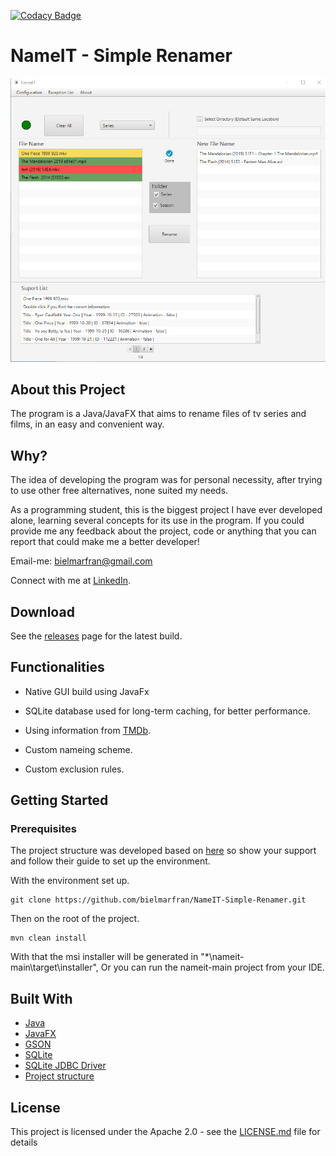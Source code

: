 [![Codacy Badge](https://app.codacy.com/project/badge/Grade/2c488e3fe3ce450baacbe7684997c918)](https://www.codacy.com?utm_source=github.com&amp;utm_medium=referral&amp;utm_content=bielmarfran/NameIT-Simple-Renamer&amp;utm_campaign=Badge_Grade)
# NameIT - Simple Renamer

![screenshot of nameit](screenshots/nameit-main.png)

## About this Project

The program is a Java/JavaFX that aims to rename files of tv series and films, in an easy and convenient way.

## Why?

The idea of developing the program was for personal necessity, after trying to use other free alternatives, none suited my needs.

As a programming student, this is the biggest project I have ever developed alone, learning several concepts for its use in the program. 
If you could provide me any feedback about the project, code or anything that you can report that could make me a better developer!

Email-me: bielmarfran@gmail.com

Connect with me at [LinkedIn](https://www.linkedin.com/in/gabriel-martins-franzin-55206b12a/).

## Download

See the [releases](https://github.com/bielmarfran/NameIT-Simple-Renamer/releases) page for the latest build.



## Functionalities

- Native GUI build using JavaFx

- SQLite database used for long-term caching, for better performance.

- Using information from [TMDb]("https://www.themoviedb.org/").

- Custom nameing scheme.

- Custom exclusion rules.

## Getting Started

### Prerequisites

The project structure was developed based on [here](https://github.com/dlemmermann/JPackageScriptFX)
so show your support and follow their guide to set up the environment.

With the environment set up.


	git clone https://github.com/bielmarfran/NameIT-Simple-Renamer.git

Then  on the root of the project.


	mvn clean install

With that the msi installer will be generated in "*\nameit-main\target\installer",
Or you can run the nameit-main project from your IDE.

## Built With

- [Java](https://www.oracle.com/java/technologies/)   		 
- [JavaFX](https://openjfx.io/) 					  		 
- [GSON](https://github.com/google/gson)	 		  		 
- [SQLite](https://www.sqlite.org/index.html) 		  		 
- [SQLite JDBC Driver](https://github.com/xerial/sqlite-jdbc)
- [Project structure](https://github.com/dlemmermann/JPackageScriptFX)


## License

This project is licensed under the Apache 2.0 - see the [LICENSE.md](https://github.com/bielmarfran/NameIT-Simple-Renamer/blob/master/LICENSE) file for details